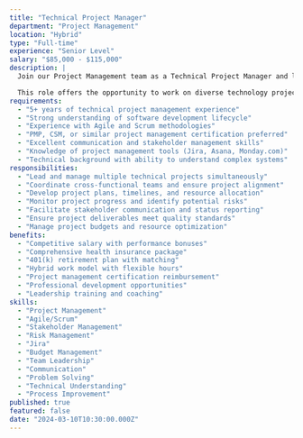 ```yaml
---
title: "Technical Project Manager"
department: "Project Management"
location: "Hybrid"
type: "Full-time"
experience: "Senior Level"
salary: "$85,000 - $115,000"
description: |
  Join our Project Management team as a Technical Project Manager and lead complex technology projects from conception to delivery. You'll work with cross-functional teams to ensure successful project outcomes while maintaining high standards of quality and efficiency.

  This role offers the opportunity to work on diverse technology projects and make a significant impact on our delivery capabilities.
requirements:
  - "5+ years of technical project management experience"
  - "Strong understanding of software development lifecycle"
  - "Experience with Agile and Scrum methodologies"
  - "PMP, CSM, or similar project management certification preferred"
  - "Excellent communication and stakeholder management skills"
  - "Knowledge of project management tools (Jira, Asana, Monday.com)"
  - "Technical background with ability to understand complex systems"
responsibilities:
  - "Lead and manage multiple technical projects simultaneously"
  - "Coordinate cross-functional teams and ensure project alignment"
  - "Develop project plans, timelines, and resource allocation"
  - "Monitor project progress and identify potential risks"
  - "Facilitate stakeholder communication and status reporting"
  - "Ensure project deliverables meet quality standards"
  - "Manage project budgets and resource optimization"
benefits:
  - "Competitive salary with performance bonuses"
  - "Comprehensive health insurance package"
  - "401(k) retirement plan with matching"
  - "Hybrid work model with flexible hours"
  - "Project management certification reimbursement"
  - "Professional development opportunities"
  - "Leadership training and coaching"
skills:
  - "Project Management"
  - "Agile/Scrum"
  - "Stakeholder Management"
  - "Risk Management"
  - "Jira"
  - "Budget Management"
  - "Team Leadership"
  - "Communication"
  - "Problem Solving"
  - "Technical Understanding"
  - "Process Improvement"
published: true
featured: false
date: "2024-03-10T10:30:00.000Z"
---
```

